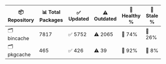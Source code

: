 | 📦 Repository | 📊 Total Packages | ✅ Updated | ⚠️ Outdated | 💚 Healthy % | 🔴 Stale % |
|---------------|-------------------|------------|-------------|-------------|------------|
| 🗂️ bincache | 7817 | ✅ 5752 | ⚠️ 2065 | 💚 74% | 🔴 26% |
| 🗂️ pkgcache | 465 | ✅ 426 | ⚠️ 39 | 💚 92% | 🔴 8% |
